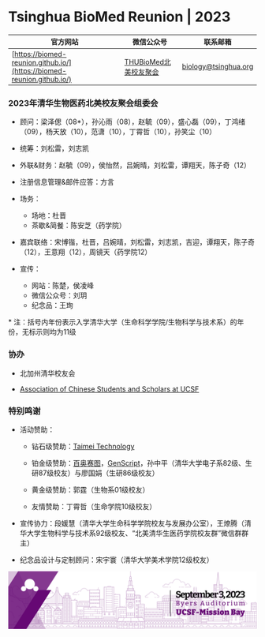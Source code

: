 # Tsinghua BioMed Reunion | 2023

| 官方网站 | 微信公众号 | 联系邮箱 |
| --- | --- | --- |
| [https://biomed-reunion.github.io/](https://biomed-reunion.github.io/) | [THUBioMed北美校友聚会](https://raw.githubusercontent.com/biomed-reunion/biomed-reunion.github.io/master/assets/Official-Account-QR.png) | biology@tsinghua.org |

### 2023年清华生物医药北美校友聚会组委会

- 顾问：梁泽偲（08\*），孙沁雨（08），赵毓（09），盛心磊（09），丁鸿绪（09），杨天放（10），范潇（10），丁霄哲（10），孙笑尘（10）

- 统筹：刘松雷，刘志凯

- 外联&财务：赵毓（09），侯怡然，吕婉晴，刘松雷，谭翔天，陈子奇（12）

- 注册信息管理&邮件应答：方言

- 场务：
  - 场地：杜晋
  - 茶歇&简餐：陈安芝（药学院）
  <!--
  - 迎宾：
  - 主持：
  -->
- 嘉宾联络：宋博锴，杜晋，吕婉晴，刘松雷，刘志凯，吉迎，谭翔天，陈子奇（12），王意翔（12），周镜天（药学院12）

- 宣传：
  - 网站：陈楚，侯凌峰
  - 微信公众号：刘玥
  - 纪念品：王珣

\* 注：括号内年份表示入学清华大学（生命科学学院/生物科学与技术系）的年份，无标示则均为11级

### 协办

- 北加州清华校友会

- [Association of Chinese Students and Scholars at UCSF](https://ucsf.campusgroups.com/acss/home/)

### 特别鸣谢

- 活动赞助：

  - 钻石级赞助：[Taimei Technology](https://prod.taimei.com/en/)
 
  - 铂金级赞助：[百奥赛图](https://www.biocytogen.com.cn/)，[GenScript](https://www.genscript.com/)，孙中平（清华大学电子系82级、生研87级校友）与廖国娟（生研86级校友）
 
  - 黄金级赞助：郭霆（生物系01级校友）
 
  - 友情赞助：丁霄哲（生命学院10级校友）

- 宣传协力：段媛慧（清华大学生命科学学院校友与发展办公室），王燎腾（清华大学生物科学与技术系92级校友、“北美清华生医药学院校友群”微信群群主）

- 纪念品设计与定制顾问：宋宇寰（清华大学美术学院12级校友）

  <!--
  - 黄金级：[Superstring Capital Management](https://www.superstringcap.com/)
  -->

<img src="banner-short.png" alt="Banner">

<!--
**biomed-reunion/biomed-reunion** is a ✨ _special_ ✨ repository because its `README.md` (this file) appears on your GitHub profile.
-->
